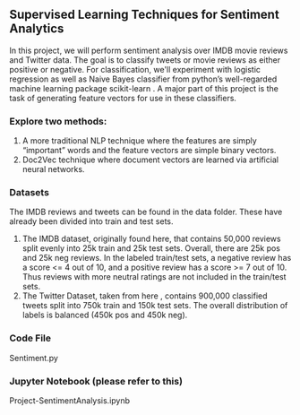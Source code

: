 ## Supervised Learning Techniques for Sentiment Analytics

In this project, we will perform sentiment analysis over IMDB movie reviews and Twitter data. The goal is to classify tweets or movie 
reviews as either positive or negative. For classification, we'll experiment with logistic regression as well as Naive Bayes classifier
from python’s well-regarded machine learning package scikit-learn .
A major part of this project is the task of generating feature vectors for use in these classifiers.

### Explore two methods:  

1. A more traditional NLP technique where the features are simply “important” words and the feature vectors are simple binary vectors.
2. Doc2Vec technique where document vectors are learned via artificial neural networks.

### Datasets
The IMDB reviews and tweets can be found in the data folder. These have already been divided into train and test sets.  
1. The IMDB dataset, originally found here, that contains 50,000 reviews split evenly into 25k train and 25k test sets. 
Overall, there are 25k pos and 25k neg reviews. In the labeled train/test sets, a negative review has a score <= 4 out of 10, 
and a positive review has a score >= 7 out of 10. Thus reviews with more neutral ratings are not included in the train/test sets.
2. The Twitter Dataset, taken from here , contains 900,000 classified tweets split into 750k train and 150k test sets. 
The overall distribution of labels is balanced (450k pos and 450k neg).

### Code File
Sentiment.py

### Jupyter Notebook (please refer to this)
Project-SentimentAnalysis.ipynb
